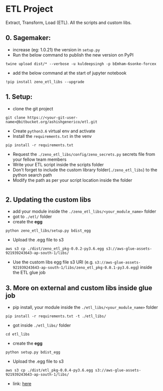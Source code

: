 # ETL Project 
Extract, Transform, Load (ETL). All the scripts and custom libs.
## 0. Sagemaker:
- increase (eg: 1.0.21) the version in `setup.py`
- Run the below command to publish the new version on PyPI 
```commandline
twine upload dist/* --verbose -u kuldeepsingh -p bEmham-6sonke-forcex
```
- add the below command at the start of jupyter notebook
```commandline
!pip install zeno_etl_libs --upgrade
```
## 1. Setup:
* clone the git project
```
git clone https://<your-git-user-name>@bitbucket.org/ashishgenerico/etl.git
```
* Create `python3.6` virtual env and activate
* Install the `requirements.txt` in the venv
```commandline
pip install -r requirements.txt 
```
* Request the `./zeno_etl_libs/config/zeno_secrets.py` secrets file from your fellow team members 
* Write your ETL script inside the scripts folder
* Don't forget to include the custom library folder(`./zeno_etl_libs`) to the python search path
* Modify the path as per your script location inside the folder
```python
```

## 2. Updating the custom libs
* add your module inside the `./zeno_etl_libs/<your_module_name>` folder
* got to `./etl/` folder
* create the **egg**
```
python zeno_etl_libs/setup.py bdist_egg
```
* Upload the .egg file to s3
```commandline
aws s3 cp ./dist/zeno_etl_pkg-0.0.2-py3.6.egg s3://aws-glue-assets-921939243643-ap-south-1/libs/
```
* Use the custom libs egg file s3 URI (e.g. `s3://aws-glue-assets-921939243643-ap-south-1/libs/zeno_etl_pkg-0.0.1-py3.6.egg`) inside the ETL glue job

## 3. More on external and custom libs inside glue job
* pip install, your module inside the `./etl_libs/<your_module_name>` folder
```
pip install -r requirements.txt -t ./etl_libs/
```
* got inside `./etl_libs/` folder
```
cd etl_libs
```
* create the **egg**
```
python setup.py bdist_egg
```
* Upload the .egg file to s3
```commandline
aws s3 cp ./dist/etl_pkg-0.0.4-py3.6.egg s3://aws-glue-assets-921939243643-ap-south-1/libs/
```
* link: [here](https://workcell.atlassian.net/l/c/8X1CCMqc)